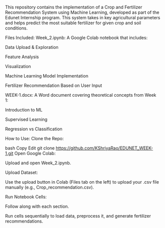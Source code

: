 This repository contains the implementation of a Crop and Fertilizer Recommendation System using Machine Learning, developed as part of the Edunet Internship program. This system takes in key agricultural parameters and helps predict the most suitable fertilizer for given crop and soil conditions.

Files Included:
Week_2.ipynb:
A Google Colab notebook that includes:

Data Upload & Exploration

Feature Analysis

Visualization

Machine Learning Model Implementation

Fertilizer Recommendation Based on User Input

WEEK-1.docx:
A Word document covering theoretical concepts from Week 1:

Introduction to ML

Supervised Learning

Regression vs Classification

How to Use:
Clone the Repo:

bash
Copy
Edit
git clone https://github.com/KShriyaRao/EDUNET_WEEK-1.git
Open Google Colab:

Upload and open Week_2.ipynb.

Upload Dataset:

Use the upload button in Colab (Files tab on the left) to upload your .csv file manually (e.g., Crop_recommendation.csv).

Run Notebook Cells:

Follow along with each section.

Run cells sequentially to load data, preprocess it, and generate fertilizer recommendations.

